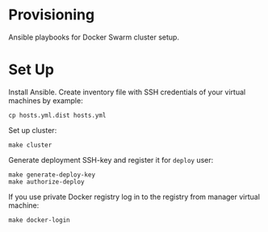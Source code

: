 # Provisioning

Ansible playbooks for Docker Swarm cluster setup.

# Set Up

Install Ansible. Create inventory file with SSH credentials of your virtual machines by example:

```
cp hosts.yml.dist hosts.yml
```

Set up cluster:

```
make cluster
```

Generate deployment SSH-key and register it for `deploy` user:

```
make generate-deploy-key
make authorize-deploy
```

If you use private Docker registry log in to the registry from manager virtual machine:

```
make docker-login
```
